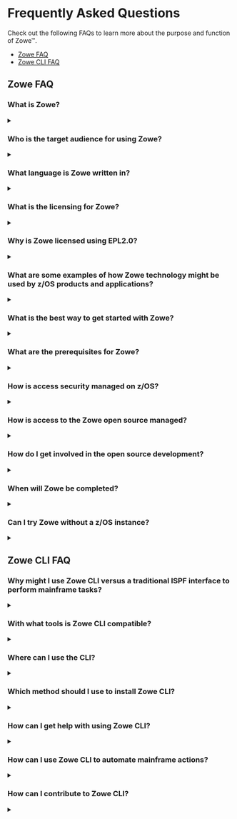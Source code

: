 # Frequently Asked Questions

Check out the following FAQs to learn more about the purpose and function of Zowe&trade;.

- [Zowe FAQ](#zowe-faq)
- [Zowe CLI FAQ](#zowe-cli-faq)

## Zowe FAQ

### What is Zowe?

<details class="zowe-faq">

<summary></summary>

Zowe is an open source project within the [Open Mainframe Project](https://www.openmainframeproject.org/) that is part of [The Linux Foundation](https://www.linuxfoundation.org). The Zowe project provides modern software interfaces on IBM z/OS to address the needs of a variety of modern users. These interfaces include a new web graphical user interface, a script-able command-line interface, extensions to existing REST APIs, and new REST APIs on z/OS.

</details>

### Who is the target audience for using Zowe?

<details class="zowe-faq">

<summary></summary>

Zowe technology can be used by a variety of mainframe IT and non-IT professionals. The target audience is primarily application developers and system programmers, but the Zowe Application Framework is the basis for developing web browser interactions with z/OS that can be used by anyone.

</details>

### What language is Zowe written in?

<details class="zowe-faq">

<summary></summary>

Zowe consists of several components. The primary languages are Java and JavaScript. Zowe CLI is written in TypeScript.

</details>

### What is the licensing for Zowe?

<details class="zowe-faq">

<summary></summary>

Zowe source code is licensed under EPL2.0. For license text click [here](https://www.eclipse.org/org/documents/epl-2.0/EPL-2.0.txt) and for additional information click [here](https://www.eclipse.org/legal/epl-2.0/faq.php).

In the simplest terms (taken from the FAQs above) - "...if you have modified EPL-2.0 licensed source code and you distribute that code or binaries built from that code outside your company, you must make the source code available under the EPL-2.0."

</details>

### Why is Zowe licensed using EPL2.0?

<details class="zowe-faq">

<summary></summary>

The Open Mainframe Project wants to encourage adoption and innovation, and also let the community share new source code across the Zowe ecosystem. The open source code can be used by anyone, provided that they adhere to the licensing terms.

</details>


### What are some examples of how Zowe technology might be used by z/OS products and applications?

<details class="zowe-faq">

<summary></summary>

The Zowe Desktop (web user interface) can be used in many ways, such as to provide custom graphical dashboards that monitor data for z/OS products and applications.

Zowe CLI can also be used in many ways, such as for simple job submission, data set manipulation, or for writing complex scripts for use in mainframe-based DevOps pipelines.

The increased capabilities of RESTful APIs on z/OS allows APIs to be used in programmable ways to interact with z/OS services.

</details>


### What is the best way to get started with Zowe?

<details class="zowe-faq">

<summary></summary>

Zowe provides a convenience build that includes the components released-to-date, as well as IP being considered for contribution, in an easy to install package on [Zowe.org](https://zowe.org). The convenience build can be easily installed and the Zowe capabilities seen in action.

To install the complete Zowe solution, see [Installing Zowe](../user-guide/installandconfig.md).

To get up and running with the Zowe CLI component quickly, see [Zowe CLI quick start](cli-getting-started.md).

</details>


### What are the prerequisites for Zowe?

<details class="zowe-faq">

<summary></summary>

The primary prerequisites is Java on z/OS and the z/OS Management Facility enabled and configured. For a complete list of software requirements listed by component, see [System requirements](../user-guide/systemrequirements.md).

</details>

### How is access security managed on z/OS?

<details class="zowe-faq">

<summary></summary>

Zowe components use typical z/OS System authorization facility (SAF) calls for security.

</details>


### How is access to the Zowe open source managed?

<details class="zowe-faq">

<summary></summary>

The source code for Zowe is maintained on an Open Mainframe Project GitHub server. Everyone has read access. "Committers" on the project have authority to alter the source code to make fixes or enhancements. A list of Committers is documented in [Committers to the Zowe project](https://github.com/zowe/community/blob/master/COMMITTERS.md).

</details>


### How do I get involved in the open source development?

<details class="zowe-faq">

<summary></summary>

The best way to get started is to join a [Zowe Slack channel](https://slack.openmainframeproject.org/) and/or email distribution list and begin learning about the current capabilities, then contribute to future development.

For more information about emailing lists, community calendar, meeting minutes, and more, see the [Zowe Community](https://github.com/zowe/community/blob/master/README.md) GitHub repo.

For information and tutorials about extending Zowe with a new plug-in or application, see [Extending](../extend/extend-apiml/onboard-overview.md) on Zowe Docs.

</details>


### When will Zowe be completed?

<details class="zowe-faq">

<summary></summary>

Zowe will continue to evolve in the coming years based on new ideas and new contributions from a growing community.

</details>


### Can I try Zowe without a z/OS instance?

<details class="zowe-faq">

<summary></summary>

IBM has contributed a free hands-on tutorial for Zowe. Visit the [Zowe Tutorial page](https://developer.ibm.com/tutorials/zowe-step-by-step-tutorial/) to learn about adding new applications to the Zowe Desktop and and how to enable communication with other Zowe components.

The Zowe community is also currently working to provide a vendor-neutral site for an open z/OS build and sandbox environment.

Zowe is also compatible with IBM z/OSMF Lite for non-production use. For more information, see [Configuring z/OSMF Lite](../user-guide/systemrequirements-zosmf-lite.md) on Zowe Docs.

</details>


## Zowe CLI FAQ

### Why might I use Zowe CLI versus a traditional ISPF interface to perform mainframe tasks?

<details class="zowe-faq">

<summary></summary>

For developers new to the mainframe, command-line interfaces might be more familiar than an ISPF interface. Zowe CLI lets developers be productive from day-one by using familiar tools. Zowe CLI also lets developers write scripts that automate a sequence of mainframe actions. The scripts can then be executed from off-platform automation tools such as Jenkins automation server, or manually during development.

</details>


### With what tools is Zowe CLI compatible?

<details class="zowe-faq">

<summary></summary>

Zowe CLI is very flexible; developers can integrate with modern tools that work best for them. It can work in conjunction with popular build and testing tools such as Gulp, Gradle, Mocha, and Junit. Zowe CLI runs on a variety of operating systems, including Windows, macOS, and Linux. Zowe CLI scripts can be abstracted into automation tools such as Jenkins and TravisCI.

</details>

### Where can I use the CLI?

<details class="zowe-faq">

<summary></summary>

| **Usage Scenario**    | **Example**  |
|------------------------------------------------------|--------------------------------------------------------------------------------------------------------------------------------------------------------------------|
| Interactive use, in a command prompt or bash terminal. | Perform one-off tasks such as submitting a batch job.                                                            |
| Interactive use, in an IDE terminal                    | Download a data set, make local changes in your editor, then upload the changed dataset back to the mainframe.                                  |
| Scripting, to simplify repetitive tasks         | Write a shell script that submits a job, waits for the job to complete, then returns the output.                |
| Scripting, for use in automated pipelines       | Add a script to your Jenkins (or other automation tool) pipeline to move artifacts from a mainframe development system to a test system. |

</details>

### Which method should I use to install Zowe CLI?

<details class="zowe-faq">

<summary></summary>

You can install Zowe CLI using the following methods:

- **Local package installation:** The local package method lets you install Zowe CLI from a zipped file that contains the core application and all plug-ins. When you use the local package method, you can install Zowe CLI in an offline environment. We recommend that you download the package and distribute it internally if your site does not have internet access.

- **Online NPM registry:** The online NPM (Node Package Manager) registry method unpacks all of the files that are necessary to install Zowe CLI using the command line. When you use the online registry method, you need an internet connection to install Zowe CLI

</details>


### How can I get help with using Zowe CLI?

<details class="zowe-faq">

<summary></summary>

- You can get help for any command, action, or option in Zowe CLI by issuing the command 'zowe --help'.
- For information about the available commands in Zowe CLI, see [Command Groups](../user-guide/cli-usingcli.md#zowe-cli-command-groups).
- If you have questions, the [Zowe Slack space](https://openmainframeproject.slack.com/) is the place to ask our community!

</details>

### How can I use Zowe CLI to automate mainframe actions?

<details class="zowe-faq">

<summary></summary>

- You can automate a sequence of Zowe CLI commands by writing bash scripts. You can then run your scripts in an automation server such as Jenkins. For example, you might write a script that moves your Cobol code to a mainframe test system before another script runs the automated tests.
- Zowe CLI lets you manipulate data sets, submit jobs, provision test environments, and interact with mainframe systems and source control management, all of which can help you develop robust continuous integration/delivery.

</details>


### How can I contribute to Zowe CLI?

<details class="zowe-faq">

<summary></summary>

As a developer, you can extend Zowe CLI in the following ways:

- Build a plug-in for Zowe CLI

- Contribute code to the core Zowe CLI

- Fix bugs in Zowe CLI or plug-in code, submit enhancement requests via GitHub issues, and raise your ideas with the community in Slack.

    **Note:** For more information, see [Developing for Zowe CLI](../extend/extend-cli/cli-devTutorials.md#how-can-i-contribute).

</details>

